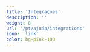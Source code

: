 ```yaml
---
title: 'Integrações'
description: ''
weight: 8
url: '/pt/ajuda/integrations'
icon: 'link'
color: bg-pink-100
---
```

